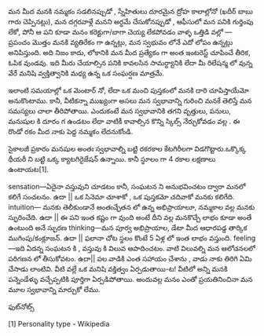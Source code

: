 మన మీద మనకి నమ్మకం సడలినప్పుడో , స్నేహితులు దూరమైన ద్రోహ కాలాల్లోనో (ఖదీర్ బాబు గారు చెప్పినట్లు), మన దగ్గరవాళ్లే మనని అర్ధమే చేసుకోనప్పుడో , ఆఫీసులో మన పనికి గుర్తింపు లేకో, పోనీ ఆ పని కూడా మనం కరెక్టుగా/బాగా చెయ్య లేకపోవడం వాళ్ళ ఒత్తిడి వల్లో — ప్రపంచం మొత్తం మనకి వ్యతిరేకం గా ఉన్నట్లు, మన స్వభువం లోనే ఎదో లోపం ఉన్నట్లు అనిపిస్తుంది. అది నిజం కాదు, లోకానికి మన మీద ప్రత్యేకం గా అంత ఇంటరెస్ట్ చూపించే తీరిక, ఓపిక వుండవు. ఇది మీరు చేయాల్సిన పనికి కావలసిన సామర్ధ్యానికి లేదా మీ రిలేషన్మ లో వున్న వేరే మనిషి వ్వక్తిత్వానికి మధ్య ఉన్న ఒక సంఘర్షణ మాత్రమే.

ఇలాంటి సమయాల్లో ఒక మెంటార్ నో, లేదా ఒక మంచి పుస్తకంలో మనకి దారి చూపిస్తాయేమో అనుకొంటాము. కానీ, వీటికన్నా ముఖ్యంగా అసలు మన స్వభావాన్ని గురించి మనకే తెలిస్తే మన సమస్యలు చాలా తీరిపోతాయి. ఎందుకంటే మన స్వభావానికి తగని వృత్తులు, పనులు, మనుషుల కి దూరం గ ఉండటం లేదా వాటికీ కావాల్సిన కొన్ని స్కిల్స్ నేర్చుకోవడం వల్ల . ఈ రొండో రకం మీద నాకు పెద్ద నమ్మకం లేదనుకోండి.

సైకాలజీ ప్రకారం మనషుల అంతః స్వభావాల్ని బట్టి రకరకాల కేటగిరీలగా విడగొట్టారు.ఒక్కొక్క థీయరీ ని బట్టి ఒక్క క్యాటగిరైజేషన్ ఉన్నాయి. కానీ స్థూలం గా 4 రకాల లక్షణాలు ఉంటాయట[1].

sensation—ఏదైనా వస్తువుని చూడటం కానీ, సంఘటన ని అనుభవించటం ద్వారా మనలో కలిగే సంచలనం. ఉదా || ఒక సినెమా చూశాకో , ఒక పుస్తకమో చదివాకో మనకు కలిగేది.
intuition— మనకు తెలీకుండానే అంతఃచ్ఛేతన లో ఉన్న అభిప్రాయాలూ, నమ్మకాల వల్ల మనకు స్ఫురించేది. ఉదా || ఈ పని ఇంత కష్టం గా వుంది అంటే దీని వల్ల మనకొచ్చే లాభం కూడా అంతే ఉంటుంది అనే స్ఫురణ
thinking—మన పూర్వ అభిప్రాయాల, డేటా మీద ఆధారపడ్డ తార్కిక ముగింపు/కంక్లూజన్. ఉదా || ఫలానా చోట స్థలం కొంటే 5 ఏళ్ల లో ఇంత లాభం వస్తుంది.
feeling—ఇది ఏదన్న సంఘటన కి , వస్తువు కి విలువ ఆపాదించటం. వాటి విలువల్ని మన ఆలోచనలలో పరిగణన లో తీసుకోవటం. ఉదా|| పల వాడికి ఎంత సహాయం చేశాను , వాడు నాకు తిరిగి ఏమి చేసాడు లాంటివి.
వీటి వల్లే ఒక మనిషి వక్తిత్వం ఏర్పడుతాయి-ట! వీటిలో అన్ని మనకి పన్నెండేళ్ళు వచ్చేప్పటికి పూర్తిగా ఏర్పడిపోతాయి. అందువల్ల మనం ఎంతో ప్రయతినించినా మన మూల స్వభావాన్ని మార్చుకో లేము.

ఫుట్‌నోట్స్

[1] Personality type - Wikipedia
